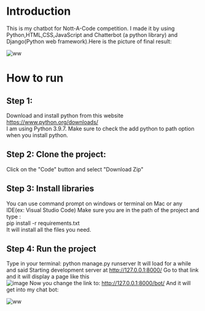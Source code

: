 # Introduction
This is my chatbot for Nott-A-Code competition. I made it by using Python,HTML,CSS,JavaScript and Chatterbot (a python library) and Django(Python web framework).Here is the picture of final result:

![ww](https://user-images.githubusercontent.com/89083229/141963097-a0c37e24-30ec-4579-b66d-52f6124bbf40.PNG)


# How to run 
## Step 1:
Download and install python from this website<br>
https://www.python.org/downloads/<br>
I am using Python 3.9.7. Make sure to check the add python to path option when you install python.
## Step 2: Clone the project:
Click on the "Code" button and select "Download Zip"
## Step 3: Install libraries
You can use command prompt on windows or terminal on Mac or any IDE(ex: Visual Studio Code)
Make sure you are in the path of the project and type : <br>
pip install -r requirements.txt<br>
It will install all the files you need.
## Step 4: Run the project
Type in your terminal: python manage.py runserver 
It will load for a while and said
Starting development server at http://127.0.0.1:8000/
Go to that link and it will display a page like this<br>
![image](https://user-images.githubusercontent.com/89083229/141965894-5f58d8ce-5f6d-4f3b-8d95-43817a1e309e.png)
Now you change the link to: http://127.0.0.1:8000/bot/
And it will get into my chat bot:

![ww](https://user-images.githubusercontent.com/89083229/141966330-dfb7f1f2-11b6-4e1b-ac3b-67e20943d3bb.PNG)






